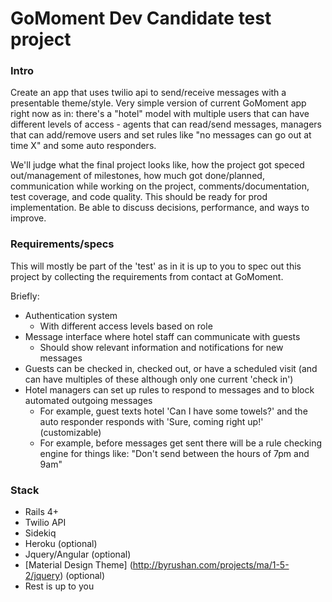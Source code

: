 # GoMoment Dev Candidate test project

### Intro

Create an app that uses twilio api to send/receive messages with a presentable theme/style. Very simple version of current GoMoment app right now as in: there's a "hotel" model with multiple users that can have different levels of access - agents that can read/send messages, managers that can add/remove users and set rules like "no messages can go out at time X" and some auto responders. 

We'll judge what the final project looks like, how the project got speced out/management of milestones, how much got done/planned, communication while working on the project, comments/documentation, test coverage, and code quality. This should be ready for prod implementation. Be able to discuss decisions, performance, and ways to improve.

### Requirements/specs

This will mostly be part of the 'test' as in it is up to you to spec out this project by collecting the requirements from contact at GoMoment. 

Briefly:

- Authentication system
  - With different access levels based on role
- Message interface where hotel staff can communicate with guests
  - Should show relevant information and notifications for new messages 
- Guests can be checked in, checked out, or have a scheduled visit (and can have multiples of these although only one current 'check in')
- Hotel managers can set up rules to respond to messages and to block automated outgoing messages
  - For example, guest texts hotel 'Can I have some towels?' and the auto responder responds with 'Sure, coming right up!' (customizable)
  - For example, before messages get sent there will be a rule checking engine for things like: "Don't send between the hours of 7pm and 9am"

###  Stack

- Rails 4+
- Twilio API
- Sidekiq
- Heroku (optional)
- Jquery/Angular (optional)
- [Material Design Theme] (http://byrushan.com/projects/ma/1-5-2/jquery) (optional)
- Rest is up to you
